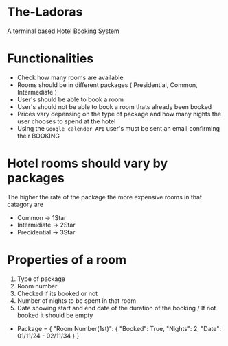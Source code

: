 # The-Ladoras
A terminal based Hotel Booking System

# Functionalities
* Check how many rooms are available
* Rooms should be in different packages ( Presidential, Common, Intermediate )
* User's should be able to book a room
* User's should not be able to book a room thats already been booked
* Prices vary depensing on the type of package and how many nights the user chooses to spend at the hotel
* Using the `Google calender API` user's must be sent an email confirming their BOOKING

# Hotel rooms should vary by packages
The higher the rate of the package the more expensive rooms in that catagory are
* Common -> 1Star
* Intermidiate -> 2Star
* Precidential -> 3Star

# Properties of a room
1. Type of package
2. Room number
3. Checked if its booked or not
4. Number of nights to be spent in that room
4. Date showing start and end date of the duration of the booking / If not booked it should be empty
* Package = { "Room Number(1st)": { "Booked": True, "Nights": 2, "Date": 01/11/24 - 02/11/34 } }
